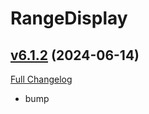 # RangeDisplay

## [v6.1.2](https://github.com/mitchnull/RangeDisplay/tree/v6.1.2) (2024-06-14)
[Full Changelog](https://github.com/mitchnull/RangeDisplay/compare/v6.1.1...v6.1.2) 

- bump  
